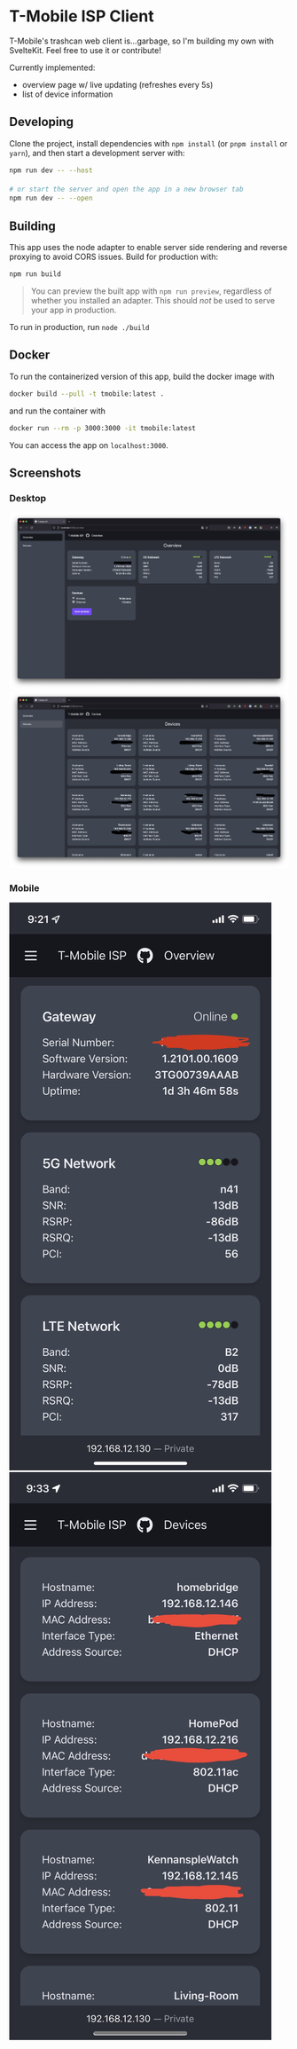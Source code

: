 # T-Mobile ISP Client

T-Mobile's trashcan web client is...garbage, so I'm building my own with SvelteKit. Feel free to use it or contribute!

Currently implemented:

- overview page w/ live updating (refreshes every 5s)
- list of device information

## Developing

Clone the project, install dependencies with `npm install` (or `pnpm install` or `yarn`), and then start a development server with:

```bash
npm run dev -- --host

# or start the server and open the app in a new browser tab
npm run dev -- --open
```

## Building

This app uses the node adapter to enable server side rendering and reverse proxying to avoid CORS issues. Build for production with:

```bash
npm run build
```

> You can preview the built app with `npm run preview`, regardless of whether you installed an adapter. This should _not_ be used to serve your app in production.

To run in production, run `node ./build`

## Docker

To run the containerized version of this app, build the docker
image with

```bash
docker build --pull -t tmobile:latest .
```

and run the container with

```bash
docker run --rm -p 3000:3000 -it tmobile:latest
```

You can access the app on `localhost:3000`.

## Screenshots

### Desktop

![](/screenshots/desktop-overview.png)
![](/screenshots/desktop-devices.png)

### Mobile

![](/screenshots/mobile-overview.png)
![](/screenshots/mobile-devices.png)
